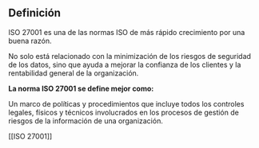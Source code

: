 ## Definición

ISO 27001 es una de las normas ISO de más rápido crecimiento por una buena razón.

No solo está relacionado con la minimización de los riesgos de seguridad de los datos, sino que ayuda a mejorar la confianza de los clientes y la rentabilidad general de la organización.

**La norma ISO 27001 se define mejor como:**

Un marco de políticas y procedimientos que incluye todos los controles legales, físicos y técnicos involucrados en los procesos de gestión de riesgos de la información de una organización.

[[ISO 27001]]
